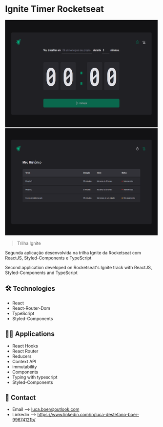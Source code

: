 # Ignite Timer Rocketseat

<span align="center">
    <img width="500" height="350" src="./github/preview1.png">
    <img width="500" height="350" src="./github/preview2.png">
</span>
    
</p>

> Trilha Ignite

Segunda aplicação desenvolvida na trilha Ignite da Rocketseat com ReactJS, Styled-Components e TypeScript

Second application developed on Rocketseat's Ignite track with ReactJS, Styled-Components and TypeScript

## 🛠 Technologies

- React
- React-Router-Dom
- TypeScript
- Styled-Components

## 🧑‍💻 Applications

- React Hooks
- React Router
- Reducers
- Context API
- immutability
- Components
- Typing with typescript
- Styled-Components

## 💛 Contact

- Email --> luca.boer@outlook.com
- Linkedin --> https://www.linkedin.com/in/luca-destefano-boer-99674121b/
